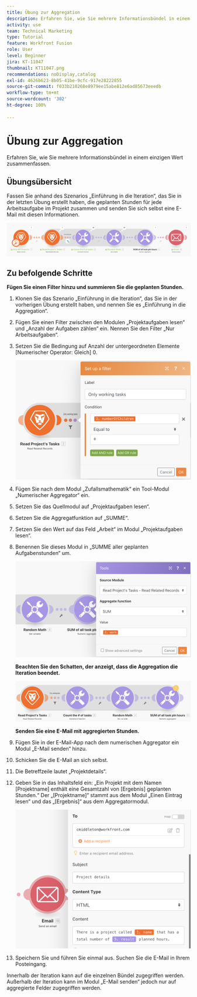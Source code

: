 ```yaml
---
title: Übung zur Aggregation
description: Erfahren Sie, wie Sie mehrere Informationsbündel in einem einzigen Wert zusammenfassen.
activity: use
team: Technical Marketing
type: Tutorial
feature: Workfront Fusion
role: User
level: Beginner
jira: KT-11047
thumbnail: KT11047.png
recommendations: noDisplay,catalog
exl-id: 4626b623-8b05-41be-9cfc-917e28222855
source-git-commit: f033b210268e8979ee15abe812e6ad85673eeedb
workflow-type: tm+mt
source-wordcount: '302'
ht-degree: 100%

---
```


# Übung zur Aggregation

Erfahren Sie, wie Sie mehrere Informationsbündel in einem einzigen Wert zusammenfassen.

## Übungsübersicht

Fassen Sie anhand des Szenarios „Einführung in die Iteration“, das Sie in der letzten Übung erstellt haben, die geplanten Stunden für jede Arbeitsaufgabe im Projekt zusammen und senden Sie sich selbst eine E-Mail mit diesen Informationen.

![Aggregation Bild 1](../12-exercises/assets/aggregation-walkthrough-1.png)

## Zu befolgende Schritte

**Fügen Sie einen Filter hinzu und summieren Sie die geplanten Stunden.**

1. Klonen Sie das Szenario „Einführung in die Iteration“, das Sie in der vorherigen Übung erstellt haben, und nennen Sie es „Einführung in die Aggregation“.
1. Fügen Sie einen Filter zwischen den Modulen „Projektaufgaben lesen“ und „Anzahl der Aufgaben zählen“ ein. Nennen Sie den Filter „Nur Arbeitsaufgaben“.
1. Setzen Sie die Bedingung auf Anzahl der untergeordneten Elemente [Numerischer Operator: Gleich] 0.

   ![Aggregation Bild 2](../12-exercises/assets/aggregation-walkthrough-2.png)

1. Fügen Sie nach dem Modul „Zufallsmathematik“ ein Tool-Modul „Numerischer Aggregator“ ein.
1. Setzen Sie das Quellmodul auf „Projektaufgaben lesen“.
1. Setzen Sie die Aggregatfunktion auf „SUMME“.
1. Setzen Sie den Wert auf das Feld „Arbeit“ im Modul „Projektaufgaben lesen“.
1. Benennen Sie dieses Modul in „SUMME aller geplanten Aufgabenstunden“ um.

   ![Aggregation Bild 3](../12-exercises/assets/aggregation-walkthrough-3.png)

   **Beachten Sie den Schatten, der anzeigt, dass die Aggregation die Iteration beendet.**

   ![Aggregation Bild 4](../12-exercises/assets/aggregation-walkthrough-4.png)

   **Senden Sie eine E-Mail mit aggregierten Stunden.**

1. Fügen Sie in der E-Mail-App nach dem numerischen Aggregator ein Modul „E-Mail senden“ hinzu.
1. Schicken Sie die E-Mail an sich selbst.
1. Die Betreffzeile lautet „Projektdetails“.
1. Geben Sie in das Inhaltsfeld ein: „Ein Projekt mit dem Namen [Projektname] enthält eine Gesamtzahl von [Ergebnis] geplanten Stunden.“ Der „[Projektname]“ stammt aus dem Modul „Einen Eintrag lesen“ und das „[Ergebnis]“ aus dem Aggregatormodul.

   ![Aggregation Bild 5](../12-exercises/assets/aggregation-walkthrough-5.png)

1. Speichern Sie und führen Sie einmal aus. Suchen Sie die E-Mail in Ihrem Posteingang.

Innerhalb der Iteration kann auf die einzelnen Bündel zugegriffen werden. Außerhalb der Iteration kann im Modul „E-Mail senden“ jedoch nur auf aggregierte Felder zugegriffen werden.
